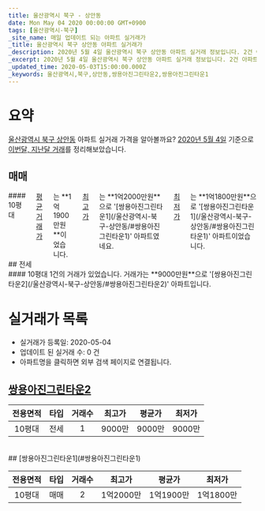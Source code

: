 ```yaml
---
title: 울산광역시 북구 - 상안동
date: Mon May 04 2020 00:00:00 GMT+0900
tags: [울산광역시-북구]
_site_name: 매일 업데이트 되는 아파트 실거래가
_title: 울산광역시 북구 상안동 아파트 실거래가
_description: 2020년 5월 4일 울산광역시 북구 상안동 아파트 실거래 정보입니다. 2건 아파트 정보가 있습니다.
_excerpt: 2020년 5월 4일 울산광역시 북구 상안동 아파트 실거래 정보입니다. 2건 아파트 정보가 있습니다.
_updated_time: 2020-05-03T15:00:00.000Z
_keywords: 울산광역시,북구,상안동,쌍용아진그린타운2,쌍용아진그린타운1
---
```





# 요약
<ins>울산광역시 북구 상안동</ins> 아파트 실거래 가격을 알아볼까요? <ins>2020년 5월 4일</ins> 기준으로 <ins>이번달, 지난달 거래</ins>를 정리해보았습니다.

## 매매
<div class="container">
<div class="twelve columns" markdown="1">
#### 10평대
<ins>평균 거래가</ins>는 **1억1900만원**이었습니다. <ins>최고가</ins>는 **1억2000만원**으로 '[쌍용아진그린타운1](/울산광역시-북구-상안동/#쌍용아진그린타운1)' 아파트였네요. <ins>최저가</ins>는 **1억1800만원**으로 '[쌍용아진그린타운1](/울산광역시-북구-상안동/#쌍용아진그린타운1)' 아파트이었습니다.
</div>
</div>
## 전세
<div class="container">
<div class="twelve columns" markdown="1">
#### 10평대
1건의 거래가 있었습니다. 거래가는 **9000만원**으로 '[쌍용아진그린타운2](/울산광역시-북구-상안동/#쌍용아진그린타운2)' 아파트입니다.
</div>
</div>



# 실거래가 목록
- 실거래가 등록일: 2020-05-04
- 업데이트 된 실거래 수: 0 건
- 아파트명을 클릭하면 외부 검색 페이지로 연결됩니다.

## [쌍용아진그린타운2](#쌍용아진그린타운2)

|전용면적|타입|거래수|최고가|평균가|최저가|
|:---:|:---:|:---:|:---:|:---:|:---:|
|10평대|<span class="deal-type-2">전세</span>|1|9000만|9000만|9000만|

<br/>
## [쌍용아진그린타운1](#쌍용아진그린타운1)

|전용면적|타입|거래수|최고가|평균가|최저가|
|:---:|:---:|:---:|:---:|:---:|:---:|
|10평대|<span class="deal-type-1">매매</span>|2|1억2000만|1억1900만|1억1800만|

<br/>



